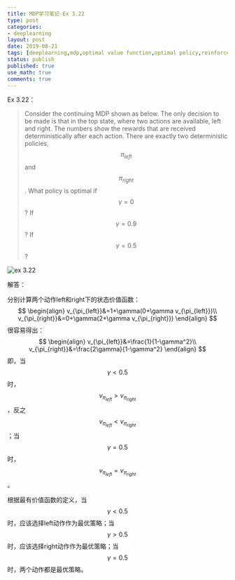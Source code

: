 ```yaml
---
title: MDP学习笔记-Ex 3.22
type: post
categories:
- deeplearning
layout: post
date: 2019-08-21
tags: [deeplearning,mdp,optimal value function,optimal policy,reinforcement learning]
status: publish
published: true
use_math: true
comments: true
---
```


Ex 3.22：

> Consider the continuing MDP shown as below. The only decision to be made is that in the top state, where two actions are available, left and right. The numbers show the rewards that are received deterministically after each action. There are exactly two deterministic policies, $$\pi_{left}$$ and $$\pi_{right}$$. What policy is optimal if $$\gamma=0$$? If $$\gamma=0.9$$? If $$\gamma=0.5$$?

![ex 3.22](https://raw.githubusercontent.com/subaochen/subaochen.github.io/master/images/rl/mdp/ex-3.22.png)

解答：

分别计算两个动作left和right下的状态价值函数：
$$
\begin{align}
v_{\pi_{left}}&=1+\gamma(0+\gamma v_{\pi_{left}})\\
v_{\pi_{right}}&=0+\gamma(2+\gamma v_{\pi_{right}})
\end{align}
$$
很容易得出：
$$
\begin{align}
v_{\pi_{left}}&=\frac{1}{1-\gamma^2}\\
v_{\pi_{right}}&=\frac{2\gamma}{1-\gamma^2}
\end{align}
$$
即，当$$\gamma<0.5$$时，$$v_{\pi_{left}} > v_{\pi_{right}}$$，反之$$v_{\pi_{left}} < v_{\pi_{right}}$$；当$$\gamma=0.5$$时，$$v_{\pi_{left}} = v_{\pi_{right}}$$。

根据最有价值函数的定义，当$$\gamma<0.5$$时，应该选择left动作作为最优策略；当$$\gamma>0.5$$时，应该选择right动作作为最优策略；当$$\gamma=0.5$$时，两个动作都是最优策略。